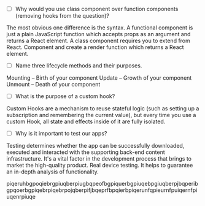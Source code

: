 - [ ] Why would you use class component over function components (removing hooks from the question)?



The most obvious one difference is the syntax. A functional component is just a plain JavaScript function which accepts props as an argument and returns a React element. A class component requires you to extend from React. Component and create a render function which returns a React element.


- [ ] Name three lifecycle methods and their purposes.

Mounting – Birth of your component
Update – Growth of your component
Unmount – Death of your component


- [ ] What is the purpose of a custom hook?


Custom Hooks are a mechanism to reuse stateful logic (such as setting up a subscription and remembering the current value), but every time you use a custom Hook, all state and effects inside of it are fully isolated.

- [ ] Why is it important to test our apps?

Testing determines whether the app can be successfully downloaded, executed and interacted with the supporting back-end content infrastructure. It's a vital factor in the development process that brings to market the high-quality product. Real device testing. It helps to guarantee an in-depth analysis of functionality.








piqeruhbgpoqiebrgpiuqberpiugbqpeofbgpiquerbgpiuqebpgiuqberpjbqperibgpqoerbgpiqebrpiqebrpojqberpifjbqeprfbpqierbpiqerunfqpieurnfpuiqernfpiuqenrpiuqe
